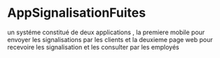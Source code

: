 # AppSignalisationFuites
un systéme constitué de deux applications , la premiere mobile pour envoyer les signalisations par les clients et la deuxieme page web pour recevoire les signalisation et les consulter par les employés
